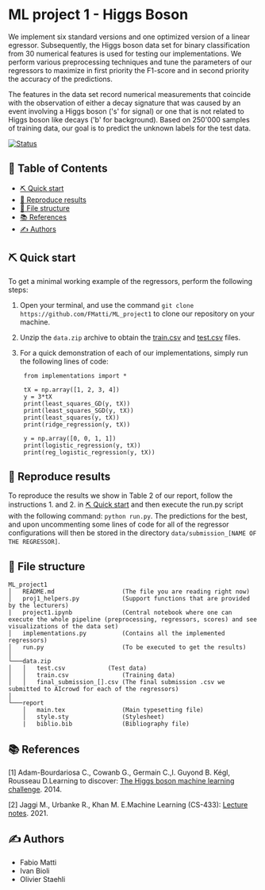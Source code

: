 # ML project 1 - Higgs Boson
We implement six standard versions and one optimized version of a linear egressor. Subsequently, the Higgs boson data set for binary classification from 30 numerical features is used for testing our implementations. We perform various preprocessing techniques and tune the parameters of our regressors to maximize in first priority the F1-score and in second priority the accuracy of the predictions.

The features in the data set record numerical measurements that coincide with the observation of either a decay signature that was caused by an event involving a Higgs boson ('s' for signal) or one that is not related to Higgs boson like decays ('b' for background). Based on 250'000 samples of training data, our goal is to predict the unknown labels for the test data.

[![Status](https://img.shields.io/badge/status-active-success.svg)]()


## 📝 Table of Contents
- [⛏️ Quick start](#️-quick-start)
- [🔁 Reproduce results](#️-reproduce-results)
- [📂 File structure](#️-file-structure)
- [📚 References](#️-references)
- [✍️ Authors](#️-authors)


## ⛏️ Quick start
To get a minimal working example of the regressors, perform the following steps:
1. Open your terminal, and use the command `git clone https://github.com/FMatti/ML_project1` to clone our repository on your machine.
2. Unzip the `data.zip` archive to obtain the [train.csv](https://github.com/epfml/ML_course/blob/master/projects/project1/data/train.csv.zip) and [test.csv](https://github.com/epfml/ML_course/blob/master/projects/project1/data/test.csv.zip) files.
3. For a quick demonstration of each of our implementations, simply run the following lines of code:

        from implementations import *

        tX = np.array([1, 2, 3, 4])
        y = 3*tX
        print(least_squares_GD(y, tX))
        print(least_squares_SGD(y, tX))
        print(least_squares(y, tX))
        print(ridge_regression(y, tX))

        y = np.array([0, 0, 1, 1])
        print(logistic_regression(y, tX))
        print(reg_logistic_regression(y, tX))


## 🔁 Reproduce results
To reproduce the results we show in Table 2 of our report, follow the instructions 1. and 2. in [⛏️ Quick start](#️-quick-start) and then execute the run.py script with the following command: `python run.py`. The predictions for the best, and upon uncommenting some lines of code for all of the regressor configurations will then be stored in the directory `data/submission_[NAME OF THE REGRESSOR]`.


## 📂 File structure

```
ML_project1 
│   README.md                   (The file you are reading right now)
│   proj1_helpers.py            (Support functions that are provided by the lecturers)
|   project1.ipynb              (Central notebook where one can execute the whole pipeline (preprocessing, regressors, scores) and see visualizations of the data set)
│   implementations.py          (Contains all the implemented regressors)
│   run.py                      (To be executed to get the results) 
│
└───data.zip
│   │   test.csv	        (Test data)
│   │   train.csv               (Training data)
│   │   final_submission_[].csv (The final submission .csv we submitted to AIcrowd for each of the regressors)
│   
└───report
    │   main.tex                (Main typesetting file)
    │   style.sty               (Stylesheet)
    |   biblio.bib              (Bibliography file)
```

## 📚 References
[1] Adam-Bourdariosa C., Cowanb G., Germain C.,I. Guyond B. Kégl, Rousseau D.Learning to discover: [The Higgs boson machine learning challenge](https://higgsml.lal.in2p3.fr/files/2014/04/documentation_v1.8.pdf). 2014. 

[2] Jaggi M., Urbanke R., Khan M. E.Machine Learning (CS-433): [Lecture notes](https://github.com/epfml/ML_course). 2021.

## ✍️ Authors
- Fabio Matti
- Ivan Bioli
- Olivier Staehli
